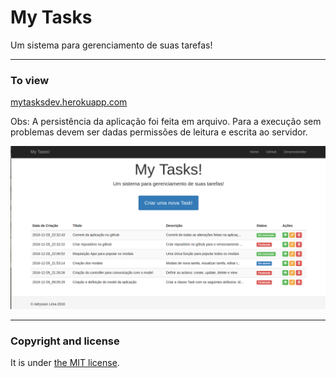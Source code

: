 # My Tasks
Um sistema para gerenciamento de suas tarefas!

---

### To view

[mytasksdev.herokuapp.com](http://mytasksdev.herokuapp.com/)

Obs: A persistência da aplicação foi feita em arquivo. Para a execução sem problemas devem ser dadas permissões de leitura e escrita ao servidor.

![mytask - screenshot](/screenshot.png)

---

### Copyright and license

It is under [the MIT license](/LICENSE).
